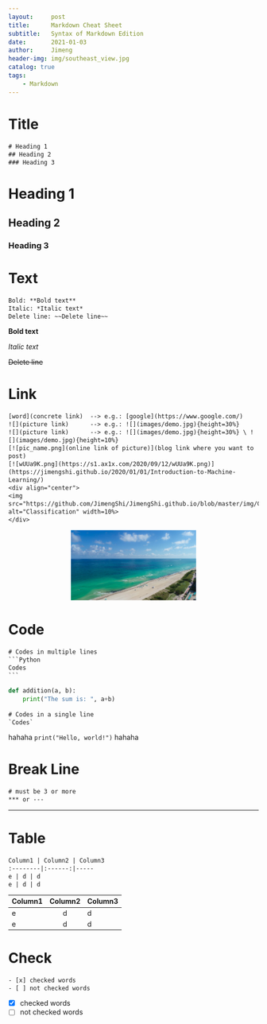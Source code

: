 ```yaml
---
layout:     post
title:      Markdown Cheat Sheet
subtitle:   Syntax of Markdown Edition
date:       2021-01-03
author:     Jimeng
header-img: img/southeast_view.jpg
catalog: true
tags:
    - Markdown
---
```



# Title
    # Heading 1
    ## Heading 2
    ### Heading 3
    
# Heading 1
## Heading 2
### Heading 3


# Text
    Bold: **Bold text**
    Italic: *Italic text*
    Delete line: ~~Delete line~~

**Bold text**

*Italic text*

~~Delete line~~


# Link
    [word](concrete link)  --> e.g.: [google](https://www.google.com/)
    ![](picture link)      --> e.g.: ![](images/demo.jpg){height=30%}
    ![](picture link)      --> e.g.: ![](images/demo.jpg){height=30%} \ ![](images/demo.jpg){height=10%}
    [![pic_name.png](online link of picture)](blog link where you want to post)
    [![wUUa9K.png](https://s1.ax1x.com/2020/09/12/wUUa9K.png)](https://jimengshi.github.io/2020/01/01/Introduction-to-Machine-Learning/)
    <div align="center">
    <img src="https://github.com/JimengShi/JimengShi.github.io/blob/master/img/Classification.png" alt="Classification" width=10%>
    </div>


<div align="center">
<img src="https://github.com/JimengShi/JimengShi.github.io/blob/master/img/southeast_view.jpg" alt="demo" width=50%>
</div>

# Code
    # Codes in multiple lines
    ```Python
    Codes
    ```
    
```Python
def addition(a, b):
    print("The sum is: ", a+b)
```    

    # Codes in a single line
    `Codes`
    
hahaha `print("Hello, world!")` hahaha


# Break Line
    # must be 3 or more
    *** or ---
    
--------------------    
    
# Table
    Column1 | Column2 | Column3
    :--------|:------:|-----
    e | d | d
    e | d | d
Column1 | Column2 | Column3
:--------|:------:|-----
 e | d | d
 e | d | d


# Check
    - [x] checked words
    - [ ] not checked words
    
- [x] checked words
- [ ] not checked words
